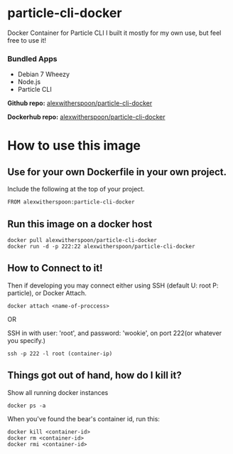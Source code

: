 # particle-cli-docker
Docker Container for Particle CLI
I built it mostly for my own use, but feel free to use it! 

### Bundled Apps
* Debian 7 Wheezy
* Node.js
* Particle CLI

**Github repo:** [alexwitherspoon/particle-cli-docker](https://github.com/alexwitherspoon/particle-cli-docker)

**Dockerhub repo:** [alexwitherspoon/particle-cli-docker](https://registry.hub.docker.com/u/alexwitherspoon/particle-cli-docker/)

# How to use this image

## Use for your own Dockerfile in your own project.

Include the following at the top of your project.

    FROM alexwitherspoon:particle-cli-docker

## Run this image on a docker host

    docker pull alexwitherspoon/particle-cli-docker
    docker run -d -p 222:22 alexwitherspoon/particle-cli-docker

## How to Connect to it!

Then if developing you may connect either using SSH (default U: root P: particle), or Docker Attach.

    docker attach <name-of-proccess>
    
OR

SSH in with user: 'root', and password: 'wookie', on port 222(or whatever you specify.)
   
    ssh -p 222 -l root (container-ip)
   

## Things got out of hand, how do I kill it?

Show all running docker instances

    docker ps -a

When you've found the bear's container id, run this:

    docker kill <container-id>
    docker rm <container-id>
    docker rmi <container-id>
